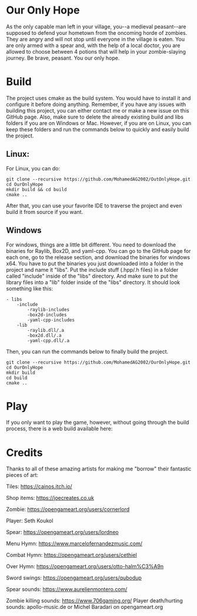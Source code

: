 # Our Only Hope
As the only capable man left in your village, you--a medieval peasant--are supposed to defend your hometown from the oncoming horde of zombies. They are angry and will not stop until everyone in the village is eaten. You are only armed with a spear and, with the help of a local doctor, you are allowed to choose between 4 potions that will help in your zombie-slaying journey. Be brave, peasant. You our only hope.

# Build
The project uses cmake as the build system. You would have to install it and configure it before doing anything. Remember, if you have any issues with building this project, you can either contact me or make a new issue on this GitHub page. Also, make sure to delete the already existing build and libs folders if you are on Windows or Mac. However, if you are on Linux, you can keep these folders and run the commands below to quickly and easily build the project. 

## Linux:
For Linux, you can do:

~~~
git clone --recursive https://github.com/MohamedAG2002/OutOnlyHope.git
cd OurOnlyHope
mkdir build && cd build 
cmake ..
~~~

After that, you can use your favorite IDE to traverse the project and even build it from source if you want.

## Windows
For windows, things are a little bit different. You need to download the binaries for Raylib, Box2D, and yaml-cpp. You can go to the GitHub page for each one, go to the release section, and download the binaries for windows x64. You have to put the binaries you just downloaded into a folder in the project and name it "libs". Put the include stuff (.hpp/.h files) in a folder called "include" inside of the "libs" directory. And make sure to put the library files into a "lib" folder inside of the "libs" directory. It should look something like this:

~~~
- libs 
    -include
        -raylib-includes
        -box2d-includes
        -yaml-cpp-includes
    -lib
        -raylib.dll/.a 
        -box2d.dll/.a 
        -yaml-cpp.dll/.a 
~~~

Then, you can run the commands below to finally build the project.

~~~
git clone --recursive https://github.com/MohamedAG2002/OurOnlyHope.git
cd OurOnlyHope
mkdir build 
cd build 
cmake ..
~~~

# Play
If you only want to play the game, however, without going through the build process, there is a web build available here: 

# Credits
Thanks to all of these amazing artists for making me "borrow" their fantastic pieces of art: 

Tiles: https://cainos.itch.io/

Shop items: https://joecreates.co.uk

Zombie: https://opengameart.org/users/cornerlord

Player: Seth Koukol

Spear: https://opengameart.org/users/lordneo


Menu Hymn: https://www.marcelofernandezmusic.com/

Combat Hymn: https://opengameart.org/users/cethiel

Over Hymn: https://opengameart.org/users/otto-halm%C3%A9n

Sword swings: https://opengameart.org/users/qubodup

Spear sounds: https://www.aurelienmontero.com/

Zombie killing sounds: https://www.706gaming.org/
Player death/hurting sounds: apollo-music.de or Michel Baradari on opengameart.org
